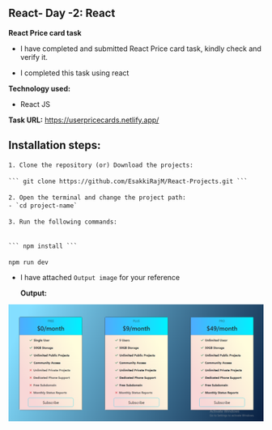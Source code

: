 ## React- Day -2: React   

**React Price card task**   

 - I have completed and submitted React Price card task, kindly check and verify it.   

 - I completed this task using react

  **Technology used:**   

 - React JS

 **Task URL:**  https://userpricecards.netlify.app/

 ## Installation steps:

    1. Clone the repository (or) Download the projects:

    ``` git clone https://github.com/EsakkiRajM/React-Projects.git ```

    2. Open the terminal and change the project path:   
    - `cd project-name`   

    3. Run the following commands:

    
    ``` npm install ```

    npm run dev
    

- I have attached `Output image` for your reference  

   **Output:**

 ![output image](src/assets/output_img/Output.PNG)



